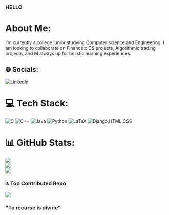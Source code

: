 ### HELLO
# About Me:
I’m currently a college junior studying Computer science and Engineering. I am looking to collaborate on Finance x CS projects, Algorithmic trading projects, and M always up for holistic learning experiences. 


## 🌐 Socials:
[![LinkedIn](https://img.shields.io/badge/LinkedIn-%230077B5.svg?logo=linkedin&logoColor=white)](https://www.linkedin.com/in/sriyansh-k-54651b274?utm_source=share&utm_campaign=share_via&utm_content=profile&utm_medium=android_app) 

# 💻 Tech Stack:
![C](https://img.shields.io/badge/c-%2300599C.svg?style=for-the-badge&logo=c&logoColor=white) ![C++](https://img.shields.io/badge/c++-%2300599C.svg?style=for-the-badge&logo=c%2B%2B&logoColor=white) ![Java](https://img.shields.io/badge/java-%23ED8B00.svg?style=for-the-badge&logo=openjdk&logoColor=white) ![Python](https://img.shields.io/badge/python-3670A0?style=for-the-badge&logo=python&logoColor=ffdd54) ![LaTeX](https://img.shields.io/badge/latex-%23008080.svg?style=for-the-badge&logo=latex&logoColor=white) ![Django](https://img.shields.io/badge/django-darkgreen?style=flat-square&logo=django),HTML,CSS

# 📊 GitHub Stats:
![](https://github-readme-stats.vercel.app/api?username=Jesus4227&theme=dark&hide_border=false&include_all_commits=true&count_private=false)<br/>
![](https://github-readme-streak-stats.herokuapp.com/?user=Jesus4227&theme=dark&hide_border=false)<br/>
![](https://github-readme-stats.vercel.app/api/top-langs/?username=Jesus4227&theme=dark&hide_border=false&include_all_commits=true&count_private=false&layout=compact)


### 🔝 Top Contributed Repo
![](https://github-contributor-stats.vercel.app/api?username=Jesus4227&limit=5&theme=dark&combine_all_yearly_contributions=true)



### "To recurse is divine"
